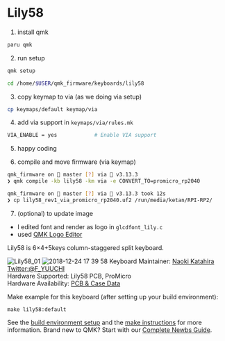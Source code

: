 # Lily58

1. install qmk 
```sh
paru qmk
``` 
2. run setup 
```sh
qmk setup

cd /home/$USER/qmk_firmware/keyboards/lily58
```

3. copy keymap to via (as we doing via setup)
```sh
cp keymaps/default keymap/via 
```

4. add via support in `keymaps/via/rules.mk`
```sh 
VIA_ENABLE = yes            # Enable VIA support
```

5. happy coding

6. compile and move firmware (via keymap)
```sh
qmk_firmware on  master [?] via 🐍 v3.13.3 
❯ qmk compile -kb lily58 -km via -e CONVERT_TO=promicro_rp2040 

qmk_firmware on  master [?] via 🐍 v3.13.3 took 12s 
❯ cp lily58_rev1_via_promicro_rp2040.uf2 /run/media/ketan/RPI-RP2/
```

7. (optional) to update image
- I edited font and render as logo in `glcdfont_lily.c` 
- used [QMK Logo Editor](https://joric.github.io/qle/) 


Lily58 is 6×4+5keys column-staggered split keyboard.

![Lily58_01](https://user-images.githubusercontent.com/6285554/50394214-72479880-079f-11e9-9d91-33fdbf1d7715.jpg)
![2018-12-24 17 39 58](https://user-images.githubusercontent.com/6285554/50394779-05360200-07a3-11e9-82b5-066fd8907ecf.png)
Keyboard Maintainer: [Naoki Katahira](https://github.com/kata0510/) [Twitter:@F_YUUCHI](https://twitter.com/F_YUUCHI)  
Hardware Supported: Lily58 PCB, ProMicro  
Hardware Availability: [PCB & Case Data](https://github.com/kata0510/Lily58)

Make example for this keyboard (after setting up your build environment):

    make lily58:default

See the [build environment setup](https://docs.qmk.fm/#/getting_started_build_tools) and the [make instructions](https://docs.qmk.fm/#/getting_started_make_guide) for more information. Brand new to QMK? Start with our [Complete Newbs Guide](https://docs.qmk.fm/#/newbs).


